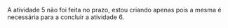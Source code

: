 A atividade 5 não foi feita no prazo, estou criando apenas pois a mesma é necessária para a concluir a atividade 6.